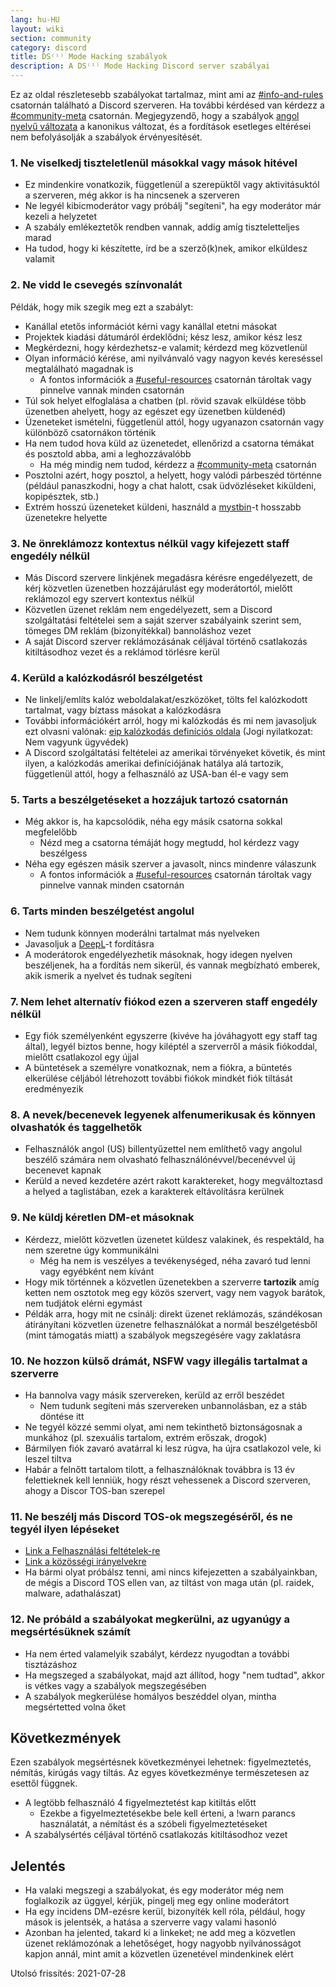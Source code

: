 ```yaml
---
lang: hu-HU
layout: wiki
section: community
category: discord
title: DS⁽ⁱ⁾ Mode Hacking szabályok
description: A DS⁽ⁱ⁾ Mode Hacking Discord server szabályai
---
```


Ez az oldal részletesebb szabályokat tartalmaz, mint ami az [#info-and-rules](https://discord.com/channels/283769550611152897/626620520330428436) csatornán található a Discord szerveren. Ha további kérdésed van kérdezz a [#community-meta](https://discord.com/channels/283769550611152897/715651368391671919) csatornán. Megjegyzendő, hogy a szabályok [angol nyelvű változata](/community/discord-rules) a kanonikus változat, és a fordítások esetleges eltérései nem befolyásolják a szabályok érvényesítését.

### 1. Ne viselkedj tiszteletlenül másokkal vagy mások hitével

- Ez mindenkire vonatkozik, függetlenül a szerepüktől vagy aktivitásuktól a szerveren, még akkor is ha nincsenek a szerveren
- Ne legyél kibicmoderátor vagy próbálj "segíteni", ha egy moderátor már kezeli a helyzetet
- A szabály emlékeztetők rendben vannak, addig amíg tiszteletteljes marad
- Ha tudod, hogy ki készítette, írd be a szerző(k)nek, amikor elküldesz valamit

### 2. Ne vidd le csevegés színvonalát

Példák, hogy mik szegik meg ezt a szabályt:
- Kanállal etetős információt kérni vagy kanállal etetni másokat
- Projektek kiadási dátumáról érdeklődni; kész lesz, amikor kész lesz
- Megkérdezni, hogy kérdezhetsz-e valamit; kérdezd meg közvetlenül
- Olyan információ kérése, ami nyilvánvaló vagy nagyon kevés kereséssel megtalálható magadnak is
   - A fontos információk a [#useful-resources](https://discord.com/channels/283769550611152897/638041441079263283) csatornán tároltak vagy pinnelve vannak minden csatornán
- Túl sok helyet elfoglalása a chatben (pl. rövid szavak elküldése több üzenetben ahelyett, hogy az egészet egy üzenetben küldenéd)
- Üzeneteket ismételni, függetlenül attól, hogy ugyanazon csatornán vagy különböző csatornákon történik
 - Ha nem tudod hova küld az üzenetedet, ellenőrizd a csatorna témákat és posztold abba, ami a leghozzávalóbb
   - Ha még mindig nem tudod, kérdezz a [#community-meta](https://discord.com/channels/283769550611152897/715651368391671919) csatornán
- Posztolni azért, hogy posztol, a helyett, hogy valódi párbeszéd történne (például panaszkodni, hogy a chat halott, csak üdvözléseket kiküldeni, kopipésztek, stb.)
- Extrém hosszú üzeneteket küldeni, használd a [mystbin](https://mystb.in/)-t hosszabb üzenetekre helyette

### 3. Ne önreklámozz kontextus nélkül vagy kifejezett staff engedély nélkül

- Más Discord szervere linkjének megadásra kérésre engedélyezett, de kérj közvetlen üzenetben hozzájárulást egy moderátortól, mielőtt reklámozol egy szervert kontextus nélkül
- Közvetlen üzenet reklám nem engedélyezett, sem a Discord szolgáltatási feltételei sem a saját szerver szabályaink szerint sem, tömeges DM reklám (bizonyítékkal) bannoláshoz vezet
- A saját Discord szerver reklámozásának céljával történő csatlakozás kitiltásodhoz vezet és a reklámod törlésre kerül

### 4. Kerüld a kalózkodásról beszélgetést

- Ne linkelj/említs kalóz weboldalakat/eszközöket, tölts fel kalózkodott tartalmat, vagy bíztass másokat a kalózkodásra
- További információkért arról, hogy mi kalózkodás és mi nem javasoljuk ezt olvasni valónak: [eip kalózkodás definíciós oldala](https://3ds.eiphax.tech/piracy.html) (Jogi nyilatkozat: Nem vagyunk ügyvédek)
- A Discord szolgáltatási feltételei az amerikai törvényeket követik, és mint ilyen, a kalózkodás amerikai definíciójának hatálya alá tartozik, függetlenül attól, hogy a felhasználó az USA-ban él-e vagy sem

### 5. Tarts a beszélgetéseket a hozzájuk tartozó csatornán

- Még akkor is, ha kapcsolódik, néha egy másik csatorna sokkal megfelelőbb
   - Nézd meg a csatorna témáját hogy megtudd, hol kérdezz vagy beszélgess
- Néha egy egészen másik szerver a javasolt, nincs mindenre válaszunk
   - A fontos információk a [#useful-resources](https://discord.com/channels/283769550611152897/638041441079263283) csatornán tároltak vagy pinnelve vannak minden csatornán

### 6. Tarts minden beszélgetést angolul

- Nem tudunk könnyen moderálni tartalmat más nyelveken
- Javasoljuk a [DeepL](https://www.deepl.com/translator)-t fordításra
- A moderátorok engedélyezhetik másoknak, hogy idegen nyelven beszéljenek, ha a fordítás nem sikerül, és vannak megbízható emberek, akik ismerik a nyelvet és tudnak segíteni

### 7. Nem lehet alternatív fiókod ezen a szerveren staff engedély nélkül

- Egy fiók személyenként egyszerre (kivéve ha jóváhagyott egy staff tag által), legyél biztos benne, hogy kiléptél a szerverről a másik fiókoddal, mielőtt csatlakozol egy újjal
- A büntetések a személyre vonatkoznak, nem a fiókra, a büntetés elkerülése céljából létrehozott további fiókok mindkét fiók tiltását eredményezik

### 8. A nevek/becenevek legyenek alfenumerikusak és könnyen olvashatók és taggelhetők

- Felhasználók angol (US) billentyűzettel nem említhető vagy angolul beszélő számára nem olvasható felhasználónévvel/becenévvel új becenevet kapnak
- Kerüld a neved kezdetére azért rakott karaktereket, hogy megváltoztasd a helyed a taglistában, ezek a karakterek eltávolításra kerülnek

### 9. Ne küldj kéretlen DM-et másoknak

- Kérdezz, mielőtt közvetlen üzenetet küldesz valakinek, és respektáld, ha nem szeretne úgy kommunikálni
   - Még ha nem is veszélyes a tevékenységed, néha zavaró tud lenni vagy egyébként nem kívánt
- Hogy mik történnek a közvetlen üzenetekben a szerverre **tartozik** amíg ketten nem osztotok meg egy közös szervert, vagy nem vagyok barátok, nem tudjátok elérni egymást
- Példák arra, hogy mit ne csinálj: direkt üzenet reklámozás, szándékosan átirányítani közvetlen üzenetre felhasználókat a normál beszélgetésből (mint támogatás miatt) a szabályok megszegésére vagy zaklatásra


### 10. Ne hozzon külső drámát, NSFW vagy illegális tartalmat a szerverre

- Ha bannolva vagy másik szervereken, kerüld az erről beszédet
   - Nem tudunk segíteni más szervereken unbannolásban, ez a stáb döntése itt
- Ne tegyél közzé semmi olyat, ami nem tekinthető biztonságosnak a munkához (pl. szexuális tartalom, extrém erőszak, drogok)
- Bármilyen fiók zavaró avatárral ki lesz rúgva, ha újra csatlakozol vele, ki leszel tiltva
- Habár a felnőtt tartalom tilott, a felhasználóknak továbbra is 13 év felettieknek kell lenniük, hogy részt vehessenek a Discord szerveren, ahogy a Discor TOS-ban szerepel

### 11. Ne beszélj más Discord TOS-ok megszegéséről, és ne tegyél ilyen lépéseket
- [Link a Felhasználási feltételek-re](https://discord.com/terms)
- [Link a közösségi irányelvekre](https://discord.com/guidelines)
- Ha bármi olyat próbálsz tenni, ami nincs kifejezetten a szabályainkban, de mégis a Discord TOS ellen van, az tiltást von maga után (pl. raidek, malware, adathalászat)

### 12. Ne próbáld a szabályokat megkerülni, az ugyanúgy a megsértésüknek számít

- Ha nem érted valamelyik szabályt, kérdezz nyugodtan a további tisztázáshoz
- Ha megszeged a szabályokat, majd azt állítod, hogy "nem tudtad", akkor is vétkes vagy a szabályok megszegésében
- A szabályok megkerülése homályos beszéddel olyan, mintha megsértetted volna őket

## Következmények

Ezen szabályok megsértésnek következményei lehetnek: figyelmeztetés, némítás, kirúgás vagy tiltás. Az egyes következménye természetesen az esettől függnek.
- A legtöbb felhasználó 4 figyelmeztetést kap kitiltás előtt
   - Ezekbe a figyelmeztetésekbe bele kell érteni, a !warn parancs használatát, a némítást és a szóbeli figyelmeztetéseket
- A szabálysértés céljával történő csatlakozás kitiltásodhoz vezet

## Jelentés
- Ha valaki megszegi a szabályokat, és egy moderátor még nem foglalkozik az üggyel, kérjük, pingelj meg egy online moderátort
- Ha egy incidens DM-ezésre kerül, bizonyíték kell róla, például, hogy mások is jelentsék, a hatása a szerverre vagy valami hasonló
- Azonban ha jelented, takard ki a linkeket; ne add meg a közvetlen üzenet reklámozónak a lehetőséget, hogy nagyobb nyilvánosságot kapjon annál, mint amit a közvetlen üzenetével mindenkinek elért


Utolsó frissítés: 2021-07-28
